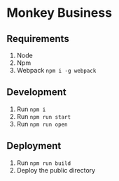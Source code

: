 # Monkey Business

## Requirements
1. Node
2. Npm
3. Webpack `npm i -g webpack`

## Development
1. Run `npm i `
2. Run `npm run start`
3. Run `npm run open`

## Deployment
1. Run `npm run build`
2. Deploy the public directory
